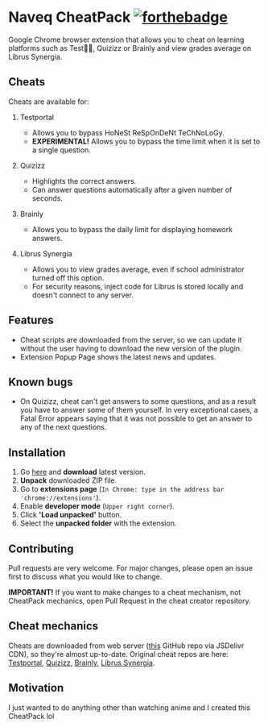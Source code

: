 # Naveq CheatPack [![forthebadge](https://forthebadge.com/images/badges/uses-js.svg)](https://forthebadge.com)
Google Chrome browser extension that allows you to cheat on learning platforms such as Test💩💩, Quizizz or Brainly and view grades average on Librus Synergia.

## Cheats
Cheats are available for:
1. Testportal
   * Allows you to bypass HoNeSt ReSpOnDeNt TeChNoLoGy.
   * **EXPERIMENTAL!** Allows you to bypass the time limit when it is set to a single question.

2. Quizizz
   * Highlights the correct answers.
   * Can answer questions automatically after a given number of seconds.

3. Brainly
   * Allows you to bypass the daily limit for displaying homework answers.

4. Librus Synergia
   * Allows you to view grades average, even if school administrator turned off this option.
   * For security reasons, inject code for Librus is stored locally and doesn't connect to any server.

## Features
* Cheat scripts are downloaded from the server, so we can update it without the user having to download the new version of the plugin.
* Extension Popup Page shows the latest news and updates.

## Known bugs
* On Quizizz, cheat can't get answers to some questions, and as a result you have to answer some of them yourself. In very exceptional cases, a Fatal Error appears saying that it was not possible to get an answer to any of the next questions.

## Installation
1. Go [here](https://github.com/Naveq-DevTeam/CheatPack/releases/latest) and **download** latest version.
2. **Unpack** downloaded ZIP file.
3. Go to **extensions page** (`In Chrome: type in the address bar 'chrome://extensions'`).
4. Enable **developer mode** (`Upper right corner`).
5. Click **'Load unpacked'** button.
6. Select the **unpacked folder** with the extension.

## Contributing
Pull requests are very welcome. For major changes, please open an issue first to discuss what you would like to change.

<b>IMPORTANT!</b>
If you want to make changes to a cheat mechanism, not CheatPack mechanics, open Pull Request in the cheat creator repository.

## Cheat mechanics
Cheats are downloaded from web server ([this](https://github.com/Naveq-DevTeam/CheatPack-Server) GitHub repo via JSDelivr CDN), so they're almost up-to-date. Original cheat repos are here: [Testportal](https://github.com/Lumm1t/anti-testportal), [Quizizz](https://github.com/EastArctica/JS-Plugins), [Brainly](https://github.com/Naveq/BrainlyCheat), [Librus Synergia](https://github.com/RouNNdeL/librus-average).

## Motivation
I just wanted to do anything other than watching anime and I created this CheatPack lol
